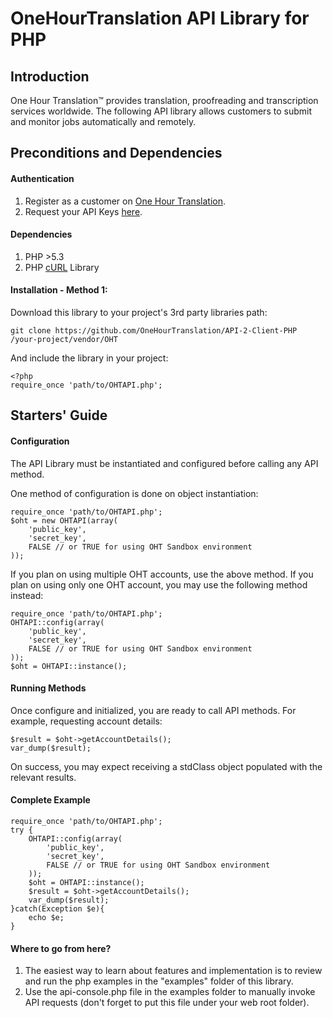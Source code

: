 # OneHourTranslation API Library for PHP #

## Introduction 

One Hour Translation&trade; provides translation, proofreading and transcription services worldwide.
The following API library allows customers to submit and monitor jobs automatically and remotely.

## Preconditions and Dependencies  

#### Authentication 
1. Register as a customer on [One Hour Translation](http://www.onehourtranslation.com/auth/register).
2. Request your API Keys [here](http://www.onehourtranslation.com/profile/apiKeys).

#### Dependencies
1. PHP >5.3
2. PHP [cURL](http://www.php.net/manual/en/book.curl.php) Library

#### Installation - Method 1:
Download this library to your project's 3rd party libraries path:

    git clone https://github.com/OneHourTranslation/API-2-Client-PHP /your-project/vendor/OHT

And include the library in your project:
    
    <?php
    require_once 'path/to/OHTAPI.php';
    
## Starters' Guide ##

#### Configuration ####

The API Library must be instantiated and configured before calling any API method.

One method of configuration is done on object instantiation:

    require_once 'path/to/OHTAPI.php';
    $oht = new OHTAPI(array(
        'public_key',
    	'secret_key',
    	FALSE // or TRUE for using OHT Sandbox environment
    ));

If you plan on using multiple OHT accounts, use the above method.
If you plan on using only one OHT account, you may use the following method instead:

    require_once 'path/to/OHTAPI.php';
    OHTAPI::config(array(
    	'public_key',
    	'secret_key',
    	FALSE // or TRUE for using OHT Sandbox environment
    ));
    $oht = OHTAPI::instance();
    
#### Running Methods ####

Once configure and initialized, you are ready to call API methods.
For example, requesting account details:

    $result = $oht->getAccountDetails();
    var_dump($result);

On success, you may expect receiving a stdClass object populated with the relevant results.

#### Complete Example ####

    require_once 'path/to/OHTAPI.php';
    try {
	    OHTAPI::config(array(
	    	'public_key',
	    	'secret_key',
	    	FALSE // or TRUE for using OHT Sandbox environment
	    ));
	    $oht = OHTAPI::instance();
	    $result = $oht->getAccountDetails();
	    var_dump($result);
    }catch(Exception $e){
		echo $e;
	}
	
#### Where to go from here? ####
1. The easiest way to learn about features and implementation is to review and run the php examples in the "examples" folder of this library.
2. Use the api-console.php file in the examples folder to manually invoke API requests (don't forget to put this file under your web root folder).

